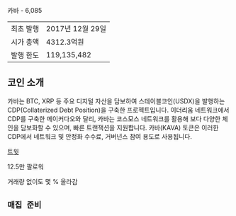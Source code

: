 카바 - 6,085

|||
|---|---|
|최초 발행|2017년 12월 29일|
|시가 총액|4312.3억원|
|발행 한도|119,135,482|

## 코인 소개  
카바는 BTC, XRP 등 주요 디지털 자산을 담보하여 스테이블코인(USDX)을 발행하는 CDP(Collaterized Debt Position)을 구축한 프로젝트입니다. 이더리움 네트워크에서 CDP를 구축한 메이커다오와 달리, 카바는 코스모스 네트워크를 활용해 보다 다양한 체인을 담보화할 수 있으며, 빠른 트랜잭션을 지원합니다. 카바(KAVA) 토큰은 이러한 CDP에서 네트워크 및 안정화 수수료, 거버넌스 참여 용도로 사용됩니다.

[트윗](https://twitter.com/kava_labs?ref_src=twsrc%5Etfw%7Ctwcamp%5Eembeddedtimeline%7Ctwterm%5Eurl%3Ahttps%3A%2F%2Ftwitter.com%2Fkava_labs%7Ctwgr%5EeyJ0ZndfZXhwZXJpbWVudHNfY29va2llX2V4cGlyYXRpb24iOnsiYnVja2V0IjoxMjA5NjAwLCJ2ZXJzaW9uIjpudWxsfSwidGZ3X2hvcml6b25fdHdlZXRfZW1iZWRfOTU1NSI6eyJidWNrZXQiOiJodGUiLCJ2ZXJzaW9uIjpudWxsfSwidGZ3X3NwYWNlX2NhcmQiOnsiYnVja2V0Ijoib2ZmIiwidmVyc2lvbiI6bnVsbH19&ref_url=https%3A%2F%2Fupbit.com%2Fexchange%3Fcode%3DCRIX.UPBIT.KRW-ZRX%26__cf_chl_jschl_tk__%3Dpmd_ab133608a0193159c7fd16d55aa36e576d5c7798-1627798243-0-gqNtZGzNAfijcnBszQo6)

12.5만 팔로워


거래량 없이도 몇 % 올라감 

## `매집 준비`

